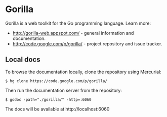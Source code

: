 ﻿Gorilla
=======
Gorilla is a web toolkit for the Go programming language. Learn more:

* http://gorilla-web.appspot.com/ - general information and documentation.
* http://code.google.com/p/gorilla/ - project repository and issue tracker.


Local docs
----------
To browse the documentation locally, clone the repository using Mercurial:

    $ hg clone https://code.google.com/p/gorilla/

Then run the documentation server from the repository:

    $ godoc -path="./gorilla/" -http=:6060

The docs will be available at http://localhost:6060